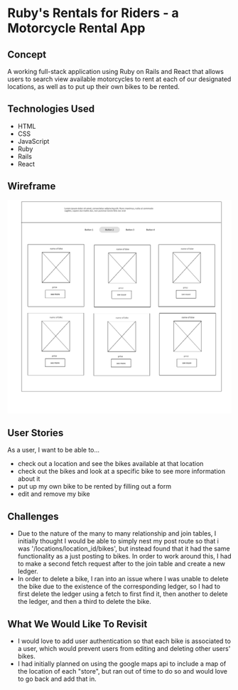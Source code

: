 # Ruby's Rentals for Riders - a Motorcycle Rental App

## Concept

A working full-stack application using Ruby on Rails and React that allows users to search view available motorcycles to rent at each of our designated locations, as well as to put up their own bikes to be rented.

## Technologies Used

- HTML
- CSS
- JavaScript
- Ruby
- Rails
- React

## Wireframe

<img src="https://github.com/mendokuse3/unit_4_project/blob/master/images/wireframe.png" alt text="wire frame">

## User Stories

As a user, I want to be able to…

- check out a location and see the bikes available at that location
- check out the bikes and look at a specific bike to see more information about it
- put up my own bike to be rented by filling out a form
- edit and remove my bike

## Challenges

- Due to the nature of the many to many relationship and join tables, I initially thought I would be able to simply nest my post route so that i was '/locations/location_id/bikes', but instead found that it had the same functionality as a just posting to bikes.  In order to work around this, I had to make a second fetch request after to the join table and create a new ledger.
- In order to delete a bike, I ran into an issue where I was unable to delete the bike due to the existence of the corresponding ledger, so I had to first delete the ledger using a fetch to first find it, then another to delete the ledger, and then a third to delete the bike.

## What We Would Like To Revisit

- I would love to add user authentication so that each bike is associated to a user, which would prevent users from editing and deleting other users' bikes.
- I had initially planned on using the google maps api to include a map of the location of each "store", but ran out of time to do so and would love to go back and add that in.


